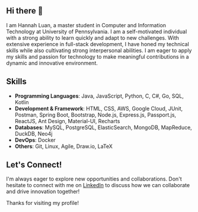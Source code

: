 ## Hi there 👋

I am Hannah Luan, a master student in Computer and Information Technology at University of Pennsylvania. I am a self-motivated individual with a strong ability to learn quickly and adapt to new challenges. With extensive experience in full-stack development, I have honed my technical skills while also cultivating strong interpersonal abilities. I am eager to apply my skills and passion for technology to make meaningful contributions in a dynamic and innovative environment.

<!--
**hqluan/hqluan** is a ✨ _special_ ✨ repository because its `README.md` (this file) appears on your GitHub profile.

Here are some ideas to get you started:

- 🔭 I’m currently working on ...
- 🌱 I’m currently learning ...
- 👯 I’m looking to collaborate on ...
- 🤔 I’m looking for help with ...
- 💬 Ask me about ...
- 📫 How to reach me: ...
- 😄 Pronouns: ...
- ⚡ Fun fact: ...
-->

## Skills
* **Programming Languages**: Java, JavaScript, Python, C, C#, Go, SQL, Kotlin
* **Development & Framework**: HTML, CSS, AWS, Google Cloud, JUnit, Postman, Spring Boot, Bootstrap, Node.js, Express.js, Passport.js, ReactJS, Ant Design, Material-UI, Recharts
* **Databases**: MySQL, PostgreSQL, ElasticSearch, MongoDB, MapReduce, DuckDB, Neo4j
* **DevOps**: Docker
* **Others**: Git, Linux, Agile, Draw.io, LaTeX

## Let's Connect!
I'm always eager to explore new opportunities and collaborations. Don't hesitate to connect with me on [LinkedIn](https://www.linkedin.com/in/hannahluan/) to discuss how we can collaborate and drive innovation together!

Thanks for visiting my profile!
